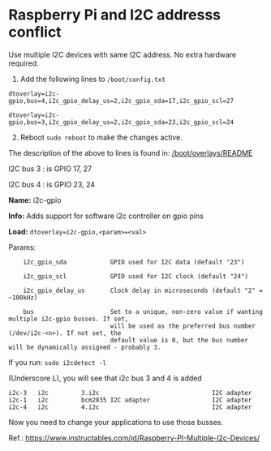 # Raspberry Pi and I2C addresss conflict

Use multiple I2C devices with same I2C address. No extra hardware required.

1. Add the following lines to `/boot/config.txt`

`dtoverlay=i2c-gpio,bus=4,i2c_gpio_delay_us=2,i2c_gpio_sda=17,i2c_gpio_scl=27`

`dtoverlay=i2c-gpio,bus=3,i2c_gpio_delay_us=2,i2c_gpio_sda=23,i2c_gpio_scl=24`

2. Reboot `sudo reboot` to make the changes active.

The description of the above to lines is found in: [/boot/overlays/README](https://raw.githubusercontent.com/raspberrypi/firmware/master/boot/overlays/README)

I2C bus 3 : is GPIO 17, 27

I2C bus 4 : is GPIO 23, 24

**Name:**   i2c-gpio

**Info:**   Adds support for software i2c controller on gpio pins

**Load:**   `dtoverlay=i2c-gpio,<param>=<val>`

Params:

        i2c_gpio_sda            GPIO used for I2C data (default "23")

        i2c_gpio_scl            GPIO used for I2C clock (default "24")

        i2c_gpio_delay_us       Clock delay in microseconds (default "2" = ~100kHz)

        bus                     Set to a unique, non-zero value if wanting multiple i2c-gpio busses. If set,
                                will be used as the preferred bus number (/dev/i2c-<n>). If not set, the
                                default value is 0, but the bus number will be dynamically assigned - probably 3.

If you run: `sudo i2cdetect -l`

(Underscore L), you will see that i2c bus 3 and 4 is added

```
i2c-3	i2c       	3.i2c                           	I2C adapter
i2c-1	i2c       	bcm2835 I2C adapter             	I2C adapter
i2c-4	i2c       	4.i2c                           	I2C adapter
```

Now you need to change your applications to use those busses.

Ref.: https://www.instructables.com/id/Raspberry-PI-Multiple-I2c-Devices/
